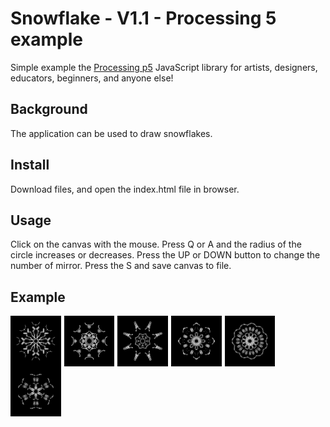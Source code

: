 # Snowflake - V1.1 - Processing 5 example

Simple example the [Processing p5](https://p5js.org/) JavaScript library for artists, designers, educators, beginners, and anyone else!

## Background

The application can be used to draw snowflakes.

## Install

Download files, and open the index.html file in browser.

## Usage

Click on the canvas with the mouse.
Press Q or A and the radius of the circle increases or decreases.
Press the UP or DOWN button to change the number of mirror.
Press the S and save canvas to file.

## Example

<img src="example_images/snowflake-01.jpg" align="left" width="16%" style="margin-right: 5px"><img src="example_images/snowflake-03.jpg" align="left" width="16%" style="margin-right: 5px"><img src="example_images/snowflake-04.jpg" align="left" width="16%" style="margin-right: 5px"><img src="example_images/snowflake-05.jpg" align="left" width="16%" style="margin-right: 5px"><img src="example_images/snowflake-06.jpg" align="left" width="16%" style="margin-right: 5px"><img src="example_images/snowflake-07.jpg" align="left" width="16%" style="margin-right: 5px">
